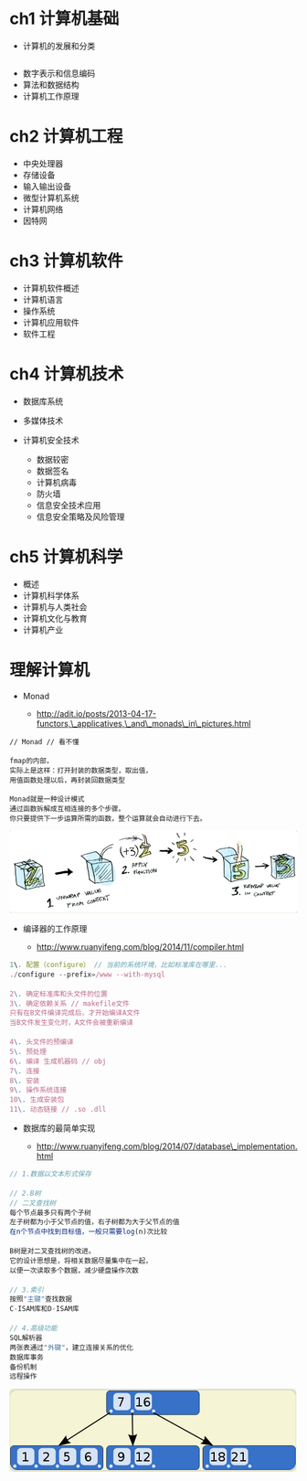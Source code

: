 # **ch1 计算机基础**

- 计算机的发展和分类

```javascript
```

- 数字表示和信息编码
- 算法和数据结构
- 计算机工作原理

# **ch2 计算机工程**

- 中央处理器
- 存储设备
- 输入输出设备
- 微型计算机系统
- 计算机网络
- 因特网

# **ch3 计算机软件**

- 计算机软件概述
- 计算机语言
- 操作系统
- 计算机应用软件
- 软件工程

# **ch4 计算机技术**

- 数据库系统
- 多媒体技术
- 计算机安全技术

  - 数据较密
  - 数据签名
  - 计算机病毒
  - 防火墙
  - 信息安全技术应用
  - 信息安全策略及风险管理

# **ch5 计算机科学**

- 概述
- 计算机科学体系
- 计算机与人类社会
- 计算机文化与教育
- 计算机产业

# 理解计算机

- Monad

  - <http://adit.io/posts/2013-04-17-functors,\_applicatives,\_and\_monads\_in\_pictures.html>

```
// Monad // 看不懂

fmap的内部，
实际上是这样：打开封装的数据类型，取出值，
用值函数处理以后，再封装回数据类型

Monad就是一种设计模式
通过函数拆解成互相连接的多个步骤。
你只要提供下一步运算所需的函数，整个运算就会自动进行下去。
```

![](/assets/monad.png)

- 编译器的工作原理

  - <http://www.ruanyifeng.com/blog/2014/11/compiler.html>

```javascript
1\. 配置（configure） // 当前的系统环境，比如标准库在哪里...
./configure --prefix=/www --with-mysql

2\. 确定标准库和头文件的位置
3\. 确定依赖关系 // makefile文件
只有在B文件编译完成后，才开始编译A文件
当B文件发生变化时，A文件会被重新编译

4\. 头文件的预编译
5\. 预处理
6\. 编译 生成机器码 // obj
7\. 连接
8\. 安装
9\. 操作系统连接
10\. 生成安装包
11\. 动态链接 // .so .dll
```

- 数据库的最简单实现

  - <http://www.ruanyifeng.com/blog/2014/07/database\_implementation.html>

```javascript
// 1.数据以文本形式保存

// 2.B树
// 二叉查找树
每个节点最多只有两个子树
左子树都为小于父节点的值，右子树都为大于父节点的值
在n个节点中找到目标值，一般只需要log(n)次比较

B树是对二叉查找树的改进。
它的设计思想是，将相关数据尽量集中在一起，
以便一次读取多个数据，减少硬盘操作次数

// 3.索引
按照"主键"查找数据
C-ISAM库和D-ISAM库

// 4.高级功能
SQL解析器
两张表通过"外键"，建立连接关系的优化
数据库事务
备份机制
远程操作
```

![](/assets/b-tree.png)

